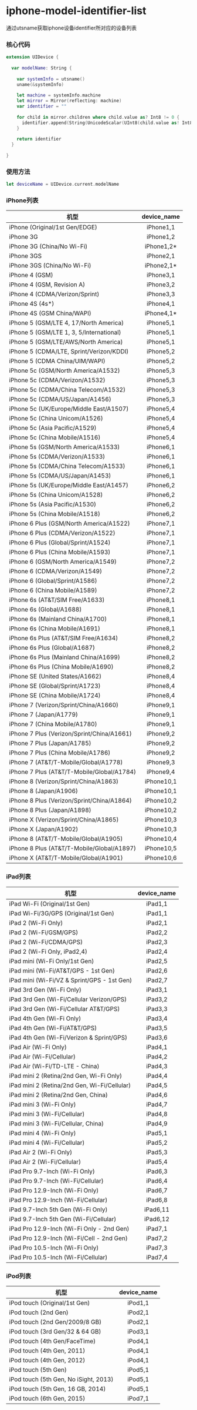 # iphone-model-identifier-list
通过utsname获取iphone设备identifier所对应的设备列表

### 核心代码
```swift
extension UIDevice {
  
  var modelName: String {
    
    var systemInfo = utsname()
    uname(&systemInfo)
    
    let machine = systemInfo.machine
    let mirror = Mirror(reflecting: machine)
    var identifier = ""
    
    for child in mirror.children where child.value as? Int8 != 0 {
      identifier.append(String(UnicodeScalar(UInt8(child.value as! Int8))))
    }
    
    return identifier
  }
  
}
```

### 使用方法
```swift
let deviceName = UIDevice.current.modelName
```

### iPhone列表
|   机型  |device_name|
|--------|:--------:|
| iPhone (Original/1st Gen/EDGE) | iPhone1,1 |
| iPhone 3G | iPhone1,2 |
| iPhone 3G (China/No Wi-Fi) | iPhone1,2* |
| iPhone 3GS | iPhone2,1 |
| iPhone 3GS (China/No Wi-Fi) | iPhone2,1* |
| iPhone 4 (GSM) | iPhone3,1 |
| iPhone 4 (GSM, Revision A) | iPhone3,2 |
| iPhone 4 (CDMA/Verizon/Sprint) | iPhone3,3 |
| iPhone 4S (4s*) | iPhone4,1 |
| iPhone 4S (GSM China/WAPI) | iPhone4,1* |
| iPhone 5 (GSM/LTE 4, 17/North America) | iPhone5,1 |
| iPhone 5 (GSM/LTE 1, 3, 5/International) | iPhone5,1 |
| iPhone 5 (GSM/LTE/AWS/North America) | iPhone5,1 |
| iPhone 5 (CDMA/LTE, Sprint/Verizon/KDDI) |iPhone5,2 |
| iPhone 5 (CDMA China/UIM/WAPI) | iPhone5,2 |
| iPhone 5c (GSM/North America/A1532) | iPhone5,3 |
| iPhone 5c (CDMA/Verizon/A1532) | iPhone5,3 |
| iPhone 5c (CDMA/China Telecom/A1532) | iPhone5,3 |
| iPhone 5c (CDMA/US/Japan/A1456) | iPhone5,3 |
| iPhone 5c (UK/Europe/Middle East/A1507) |iPhone5,4 |
| iPhone 5c (China Unicom/A1526) |iPhone5,4 |
| iPhone 5c (Asia Pacific/A1529) |iPhone5,4 |
| iPhone 5c (China Mobile/A1516) |iPhone5,4 |
| iPhone 5s (GSM/North America/A1533) | iPhone6,1 |
| iPhone 5s (CDMA/Verizon/A1533) | iPhone6,1 |
| iPhone 5s (CDMA/China Telecom/A1533) | iPhone6,1 |
| iPhone 5s (CDMA/US/Japan/A1453) | iPhone6,1 |
| iPhone 5s (UK/Europe/Middle East/A1457) | iPhone6,2 |
| iPhone 5s (China Unicom/A1528) | iPhone6,2 |
| iPhone 5s (Asia Pacific/A1530) | iPhone6,2 |
| iPhone 5s (China Mobile/A1518) | iPhone6,2 |
| iPhone 6 Plus (GSM/North America/A1522) | iPhone7,1 |
| iPhone 6 Plus (CDMA/Verizon/A1522) | iPhone7,1 |
| iPhone 6 Plus (Global/Sprint/A1524) | iPhone7,1 |
| iPhone 6 Plus (China Mobile/A1593) | iPhone7,1 |
| iPhone 6 (GSM/North America/A1549) | iPhone7,2 |
| iPhone 6 (CDMA/Verizon/A1549) | iPhone7,2 |
| iPhone 6 (Global/Sprint/A1586) | iPhone7,2 |
| iPhone 6 (China Mobile/A1589) | iPhone7,2 |
| iPhone 6s (AT&T/SIM Free/A1633) | iPhone8,1 |
| iPhone 6s (Global/A1688) | iPhone8,1 |
| iPhone 6s (Mainland China/A1700) | iPhone8,1 |
| iPhone 6s (China Mobile/A1691) | iPhone8,1 |
| iPhone 6s Plus (AT&T/SIM Free/A1634) | iPhone8,2 |
| iPhone 6s Plus (Global/A1687) | iPhone8,2 |
| iPhone 6s Plus (Mainland China/A1699) | iPhone8,2 |
| iPhone 6s Plus (China Mobile/A1690) | iPhone8,2 |
| iPhone SE (United States/A1662) | iPhone8,4 |
| iPhone SE (Global/Sprint/A1723) | iPhone8,4 |
| iPhone SE (China Mobile/A1724) | iPhone8,4 |
| iPhone 7 (Verizon/Sprint/China/A1660) | iPhone9,1 |
| iPhone 7 (Japan/A1779) | iPhone9,1 |
| iPhone 7 (China Mobile/A1780) | iPhone9,1 |
| iPhone 7 Plus (Verizon/Sprint/China/A1661) | iPhone9,2 |
| iPhone 7 Plus (Japan/A1785) | iPhone9,2 |
| iPhone 7 Plus (China Mobile/A1786) | iPhone9,2 |
| iPhone 7 (AT&T/T-Mobile/Global/A1778) | iPhone9,3 |
| iPhone 7 Plus (AT&T/T-Mobile/Global/A1784) | iPhone9,4 |
| iPhone 8 (Verizon/Sprint/China/A1863) | iPhone10,1 |
| iPhone 8 (Japan/A1906) | iPhone10,1 |
| iPhone 8 Plus (Verizon/Sprint/China/A1864) | iPhone10,2 |
| iPhone 8 Plus (Japan/A1898) | iPhone10,2 |
| iPhone X (Verizon/Sprint/China/A1865) | iPhone10,3 |
| iPhone X (Japan/A1902) | iPhone10,3 |
| iPhone 8 (AT&T/T-Mobile/Global/A1905) | iPhone10,4 |
| iPhone 8 Plus (AT&T/T-Mobile/Global/A1897) | iPhone10,5 |
| iPhone X (AT&T/T-Mobile/Global/A1901) | iPhone10,6 |

### iPad列表
|   机型  |device_name| 
|--------|:--------:|
| iPad Wi-Fi (Original/1st Gen) | iPad1,1  |
| iPad Wi-Fi/3G/GPS (Original/1st Gen) | iPad1,1 |
| iPad 2 (Wi-Fi Only) | iPad2,1  |
| iPad 2 (Wi-Fi/GSM/GPS) | iPad2,2  |
| iPad 2 (Wi-Fi/CDMA/GPS) | iPad2,3  |
| iPad 2 (Wi-Fi Only, iPad2,4) | iPad2,4  |
| iPad mini (Wi-Fi Only/1st Gen) | iPad2,5  |
| iPad mini (Wi-Fi/AT&T/GPS - 1st Gen) | iPad2,6  |
| iPad mini (Wi-Fi/VZ & Sprint/GPS - 1st Gen) | iPad2,7  |
| iPad 3rd Gen (Wi-Fi Only) | iPad3,1  |
| iPad 3rd Gen (Wi-Fi/Cellular Verizon/GPS) | iPad3,2  |
| iPad 3rd Gen (Wi-Fi/Cellular AT&T/GPS) | iPad3,3  |
| iPad 4th Gen (Wi-Fi Only) | iPad3,4  |
| iPad 4th Gen (Wi-Fi/AT&T/GPS) | iPad3,5  |
| iPad 4th Gen (Wi-Fi/Verizon & Sprint/GPS) | iPad3,6  |
| iPad Air (Wi-Fi Only) | iPad4,1 |
| iPad Air (Wi-Fi/Cellular) | iPad4,2 |
| iPad Air (Wi-Fi/TD-LTE - China) | iPad4,3 |
| iPad mini 2 (Retina/2nd Gen, Wi-Fi Only) | iPad4,4|
| iPad mini 2 (Retina/2nd Gen, Wi-Fi/Cellular) | iPad4,5 |
| iPad mini 2 (Retina/2nd Gen, China) | iPad4,6 |
| iPad mini 3 (Wi-Fi Only) | iPad4,7 |
| iPad mini 3 (Wi-Fi/Cellular) | iPad4,8 |
| iPad mini 3 (Wi-Fi/Cellular, China) | iPad4,9 |
| iPad mini 4 (Wi-Fi Only) | iPad5,1 |
| iPad mini 4 (Wi-Fi/Cellular) | iPad5,2 |
| iPad Air 2 (Wi-Fi Only) | iPad5,3 |
| iPad Air 2 (Wi-Fi/Cellular) | iPad5,4 |
| iPad Pro 9.7-Inch (Wi-Fi Only) | iPad6,3 |
| iPad Pro 9.7-Inch (Wi-Fi/Cellular) | iPad6,4 |
| iPad Pro 12.9-Inch (Wi-Fi Only) | iPad6,7 |
| iPad Pro 12.9-Inch (Wi-Fi/Cellular) | iPad6,8 |
| iPad 9.7-Inch 5th Gen (Wi-Fi Only) | iPad6,11 |
| iPad 9.7-Inch 5th Gen (Wi-Fi/Cellular) | iPad6,12 |
| iPad Pro 12.9-Inch (Wi-Fi Only - 2nd Gen) | iPad7,1 |
| iPad Pro 12.9-Inch (Wi-Fi/Cell - 2nd Gen) | iPad7,2 |
| iPad Pro 10.5-Inch (Wi-Fi Only) | iPad7,3 |
| iPad Pro 10.5-Inch (Wi-Fi/Cellular) | iPad7,4 |

### iPod列表
|   机型  |device_name| 
|--------|:--------:|
| iPod touch (Original/1st Gen)  | iPod1,1 |
| iPod touch (2nd Gen) | iPod2,1 |
| iPod touch (2nd Gen/2009/8 GB) | iPod2,1 |
| iPod touch (3rd Gen/32 & 64 GB) | iPod3,1 |
| iPod touch (4th Gen/FaceTime) | iPod4,1 |
| iPod touch (4th Gen, 2011) | iPod4,1 |
| iPod touch (4th Gen, 2012) | iPod4,1 |
| iPod touch (5th Gen) | iPod5,1 |
| iPod touch (5th Gen, No iSight, 2013) | iPod5,1 |
| iPod touch (5th Gen, 16 GB, 2014) | iPod5,1 |
| iPod touch (6th Gen, 2015) | iPod7,1 |



<!-- 设备列表参考来自http://www.everyi.com/by-identifier/ipod-iphone-ipad-specs-by-model-identifier.html -->

